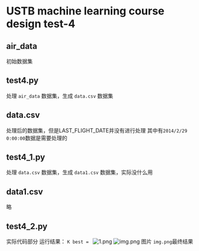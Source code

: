 # USTB machine learning course design test-4
## air_data
初始数据集
## test4.py
处理 ```air_data``` 数据集，生成 ```data.csv``` 数据集
## data.csv
处理后的数据集，但是LAST_FLIGHT_DATE并没有进行处理
其中有```2014/2/29 0:00:00```数据是需要处理的
## test4_1.py
处理 ```data.csv``` 数据集，生成 ```data1.csv``` 数据集，实际没什么用
## data1.csv
略
## **test4_2.py**
实际代码部分
运行结果： 
```K best = ```
![1.png](img/1.png)
![img.png](img/img.png)
图片 ```img.png```最终结果

